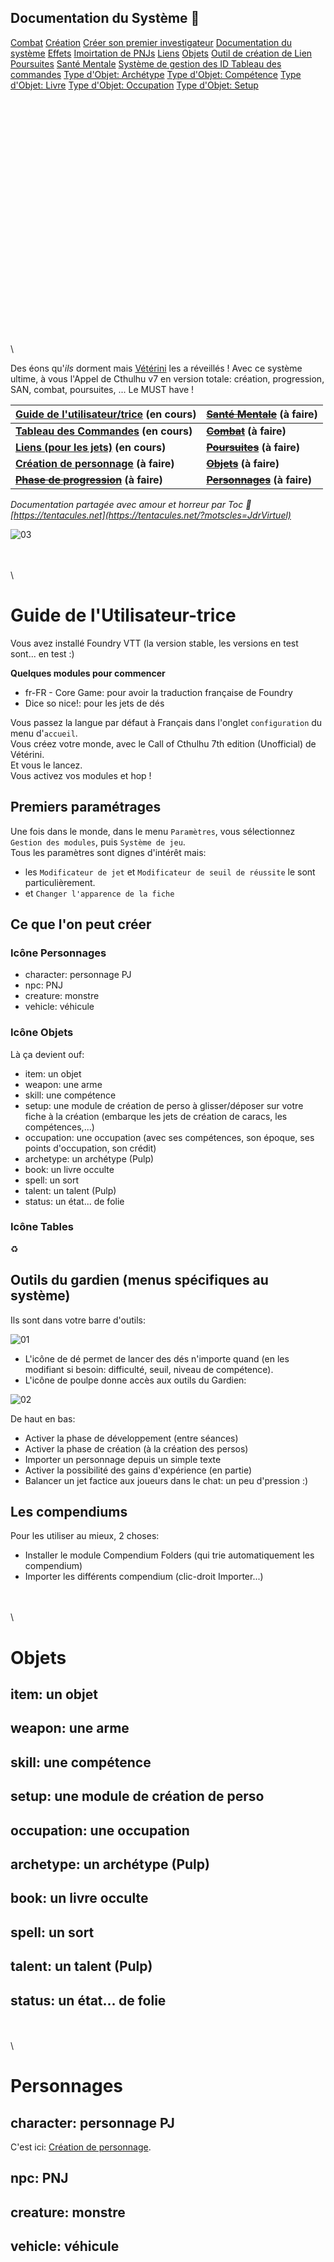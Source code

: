 ## Documentation du Système :squid:

[Combat](combat.md)
[Création](character_creation.md)
[Créer son premier investigateur](first_investigator.md)
[Documentation du système](README.md)
[Effets](effects.md)
[Imoirtation de PNJs](actor_importer.md)
[Liens](links.md)
[Objets](items.md)
[Outil de création de Lien](link_creation_window.md)
[Poursuites](chases.md)
[Santé Mentale](sanity.md)
[Système de gestion des ID ](coc-id-system.md)
[Tableau des commandes](commands_cheat_sheet.md)
[Type d'Objet: Archétype](item_archetype.md)
[Type d'Objet: Compétence](item_skill.md)
[Type d'Objet: Livre](item_book.md)
[Type d'Objet: Occupation](item_occupation.md)
[Type d'Objet: Setup](item_setup.md)

\
\
\
\
\
\
\
\
\
\
\
\
\
\
\
\
\
\
\
\
\
\
\
\

Des éons qu'_ils_ dorment mais [Vétérini](https://github.com/HavlockV) les a réveillés ! Avec ce système ultime, à vous l'Appel de Cthulhu v7 en version totale: création, progression, SAN, combat, poursuites, ...
Le MUST have !

| [Guide de l'utilisateur/trice](#guide-de-lutilisateur-trice) (en cours) | ~~[Santé Mentale](#santé-mentale)~~ (à faire) |
| ----------------------------------------------------------------------- | --------------------------------------------- |
| **[Tableau des Commandes](#tableau-des-commandes) (en cours)**          | **~~[Combat](#combat)~~ (à faire)**           |
| **[Liens (pour les jets)](#liens-et-jets) (en cours)**                  | **~~[Poursuites](#poursuites)~~ (à faire)**   |
| **[Création de personnage](#création-de-personnage) (à faire)**         | **~~[Objets](#objets)~~ (à faire)**           |
| **~~[Phase de progression](#phase-de-progression)~~ (à faire)**         | **~~[Personnages](#personnages)~~ (à faire)** |

_Documentation partagée avec amour et horreur par Toc :squid: [https://tentacules.net](https://tentacules.net/?motscles=JdrVirtuel)_

![03](https://tentacules.net/toc/toc_/virtuel/foundryvtt-cocv7vetrini-docgithub-003.jpg)

\
\
\

# Guide de l'Utilisateur-trice

Vous avez installé Foundry VTT (la version stable, les versions en test sont... en test :)

**Quelques modules pour commencer**

- fr-FR - Core Game: pour avoir la traduction française de Foundry
- Dice so nice!: pour les jets de dés

Vous passez la langue par défaut à Français dans l'onglet `configuration` du menu d'`accueil`.\
Vous créez votre monde, avec le Call of Cthulhu 7th edition (Unofficial) de Vétérini.\
Et vous le lancez.\
Vous activez vos modules et hop !

## Premiers paramétrages

Une fois dans le monde, dans le menu `Paramètres`, vous sélectionnez `Gestion des modules`, puis `Système de jeu`.\
Tous les paramètres sont dignes d'intérêt mais:

- les `Modificateur de jet` et `Modificateur de seuil de réussite` le sont particulièrement.
- et `Changer l'apparence de la fiche`

## Ce que l'on peut créer

### Icône Personnages

- character: personnage PJ
- npc: PNJ
- creature: monstre
- vehicle: véhicule

### Icône Objets

Là ça devient ouf:

- item: un objet
- weapon: une arme
- skill: une compétence
- setup: une module de création de perso à glisser/déposer sur votre fiche à la création (embarque les jets de création de caracs, les compétences,...)
- occupation: une occupation (avec ses compétences, son époque, ses points d'occupation, son crédit)
- archetype: un archétype (Pulp)
- book: un livre occulte
- spell: un sort
- talent: un talent (Pulp)
- status: un état... de folie

### Icône Tables

:recycle:

## Outils du gardien (menus spécifiques au système)

Ils sont dans votre barre d'outils:

![01](https://tentacules.net/toc/toc_/virtuel/foundryvtt-cocv7vetrini-docgithub-001.jpg)

- L'icône de dé permet de lancer des dés n'importe quand (en les modifiant si besoin: difficulté, seuil, niveau de compétence).
- L'icône de poulpe donne accès aux outils du Gardien:

![02](https://tentacules.net/toc/toc_/virtuel/foundryvtt-cocv7vetrini-docgithub-002.jpg)

De haut en bas:

- Activer la phase de développement (entre séances)
- Activer la phase de création (à la création des persos)
- Importer un personnage depuis un simple texte
- Activer la possibilité des gains d'expérience (en partie)
- Balancer un jet factice aux joueurs dans le chat: un peu d'pression :)

## Les compendiums

Pour les utiliser au mieux, 2 choses:

- Installer le module Compendium Folders (qui trie automatiquement les compendium)
- Importer les différents compendium (clic-droit Importer...)

\
\
\

# Objets

## item: un objet

## weapon: une arme

## skill: une compétence

## setup: une module de création de perso

## occupation: une occupation

## archetype: un archétype (Pulp)

## book: un livre occulte

## spell: un sort

## talent: un talent (Pulp)

## status: un état... de folie

\
\
\

# Personnages

## character: personnage PJ

C'est ici: [Création de personnage](./pages/character_creation.md).

## npc: PNJ

## creature: monstre

## vehicle: véhicule
